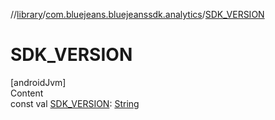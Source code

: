 //[library](../../index.md)/[com.bluejeans.bluejeanssdk.analytics](index.md)/[SDK_VERSION](-s-d-k_-v-e-r-s-i-o-n.md)



# SDK_VERSION  
[androidJvm]  
Content  
const val [SDK_VERSION](-s-d-k_-v-e-r-s-i-o-n.md): [String](https://kotlinlang.org/api/latest/jvm/stdlib/kotlin/-string/index.html)  



